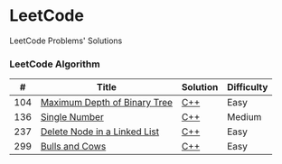 # LeetCode

LeetCode Problems' Solutions

### LeetCode Algorithm

| #   | Title                                                                                       | Solution                                                                      | Difficulty |
|-----|---------------------------------------------------------------------------------------------|-------------------------------------------------------------------------------|------------|
| 104 | [Maximum Depth of Binary Tree](https://leetcode.com/problems/maximum-depth-of-binary-tree/) | [C++](./algorithms/cpp/maximumDepthOfBinaryTree/maximumDepthOfBinaryTree.cpp) | Easy       |
| 136 | [Single Number](https://leetcode.com/problems/single-number/)                               | [C++](./algorithms/cpp/singleNumber/singleNumber.cpp)                         | Medium     |
| 237 | [Delete Node in a Linked List](https://leetcode.com/problems/delete-node-in-a-linked-list/) | [C++](./algorithms/cpp/deleteNodeInALinkedList/deleteNodeInALinkedList.cpp)   | Easy       |
| 299 | [Bulls and Cows](https://leetcode.com/problems/bulls-and-cows/)                             | [C++](./algorithms/cpp/bullsAndCows/bullsAndCows.cpp)                         | Easy       |

